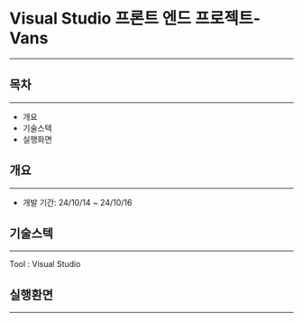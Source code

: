 # Visual Studio 프론트 엔드 프로젝트-Vans
---

## 목차
---
- 개요
- 기술스텍
- 실행화면

## 개요
---
- 개발 기간: 24/10/14 ~ 24/10/16

## 기술스텍
---
Tool : Visual Studio 

## 실행환면
---

